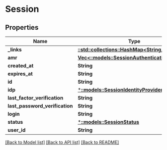# Session

## Properties
Name | Type | Description | Notes
------------ | ------------- | ------------- | -------------
**_links** | [**::std::collections::HashMap<String, Value>**](Value.md) |  | [optional] 
**amr** | [**Vec<::models::SessionAuthenticationMethod>**](SessionAuthenticationMethod.md) |  | [optional] 
**created_at** | **String** |  | [optional] 
**expires_at** | **String** |  | [optional] 
**id** | **String** |  | [optional] 
**idp** | [***::models::SessionIdentityProvider**](SessionIdentityProvider.md) |  | [optional] 
**last_factor_verification** | **String** |  | [optional] 
**last_password_verification** | **String** |  | [optional] 
**login** | **String** |  | [optional] 
**status** | [***::models::SessionStatus**](SessionStatus.md) |  | [optional] 
**user_id** | **String** |  | [optional] 

[[Back to Model list]](../README.md#documentation-for-models) [[Back to API list]](../README.md#documentation-for-api-endpoints) [[Back to README]](../README.md)


